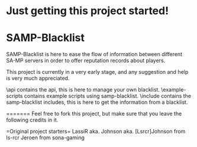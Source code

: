 Just getting this project started!
=======
SAMP-Blacklist
=======

SAMP-Blacklist is here to ease the flow of information between different SA-MP servers in order to offer reputation records about players.

This project is currently in a very early stage, and any suggestion and help is very much appreciated.

\api contains the api, this is here to manage your own blacklist.
\example-scripts contains example scripts using samp-blacklist.
\include contains the samp-blacklist includes, this is here to get the information from a blacklist.

=======
Feel free to fork this project, but make sure that you leave the following credits in it.

=Original project starters=
LassiR aka. Johnson aka. [Lsrcr]Johnson from ls-rcr
Jeroen from sona-gaming